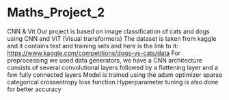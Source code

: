 # Maths_Project_2
CNN &amp; Vit
Our project is based on image classification of cats and dogs using CNN and ViT (Visual transformers)
The dataset is taken from kaggle and it contains test and training sets and here is the link to it: https://www.kaggle.com/competitions/dogs-vs-cats/data
For preprocessing we used data generators, we have a CNN architecture consists of several convolutional layers followed by a flattening layer and a few fully connected layers
Model is trained using the adam optimizer  sparse categorical crossentropy loss function
Hyperparameter tuning is also done for better accuracy